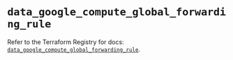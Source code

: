 # `data_google_compute_global_forwarding_rule`

Refer to the Terraform Registry for docs: [`data_google_compute_global_forwarding_rule`](https://registry.terraform.io/providers/hashicorp/google-beta/6.22.0/docs/data-sources/google_compute_global_forwarding_rule).
